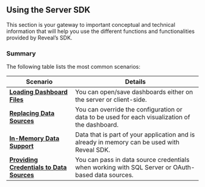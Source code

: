 ## Using the Server SDK

This section is your gateway to important conceptual and technical
information that will help you use the different functions and
functionalities provided by Reveal’s SDK.

### Summary

The following table lists the most common scenarios:

|**Scenario**    |**Details** |
|---|---|                                                                         
| [**Loading Dashboard Files**](loading-dashboards.md)                              | You can open/save dashboards either on the server or client-side.                                                |
| [**Replacing Data Sources**](using-the-server-sdk/replacing-data-sources/replacing-data-sources-mssql.md)                           | You can override the configuration or data to be used for each visualization of the dashboard.                        |
| [**In-Memory Data Support**](in-memory-data.md)                                   | Data that is part of your application and is already in memory can be used with Reveal SDK.                           |
| [**Providing Credentials to Data Sources**](providing-credentials-datasources.md) | You can pass in data source credentials when working with SQL Server or OAuth-based data sources.                     |

